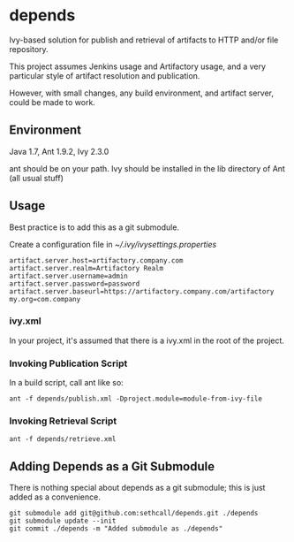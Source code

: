 depends
=======

Ivy-based solution for publish and retrieval of artifacts to HTTP and/or file repository.

This project assumes Jenkins usage and Artifactory usage, and a very particular style of artifact resolution and publication.

However, with small changes, any build environment, and artifact server, could be made to work.

Environment
-----------
Java 1.7, Ant 1.9.2, Ivy 2.3.0

ant should be on your path. Ivy should be installed in the lib directory of Ant (all usual stuff)

Usage
-----
Best practice is to add this as a git submodule. 

Create a configuration file in *~/.ivy/ivysettings.properties*
```
artifact.server.host=artifactory.company.com
artifact.server.realm=Artifactory Realm 
artifact.server.username=admin
artifact.server.password=password
artifact.server.baseurl=https://artifactory.company.com/artifactory
my.org=com.company
```

### ivy.xml
In your project, it's assumed that there is a ivy.xml in the root of the project.

### Invoking Publication Script
In a build script, call ant like so:

```ant -f depends/publish.xml -Dproject.module=module-from-ivy-file```

### Invoking Retrieval Script
```ant -f depends/retrieve.xml```


Adding Depends as a Git Submodule
---------------------------------

There is nothing special about depends as a git submodule; this is just added as a convenience.
```
git submodule add git@github.com:sethcall/depends.git ./depends
git submodule update --init
git commit ./depends -m "Added submodule as ./depends"
```
